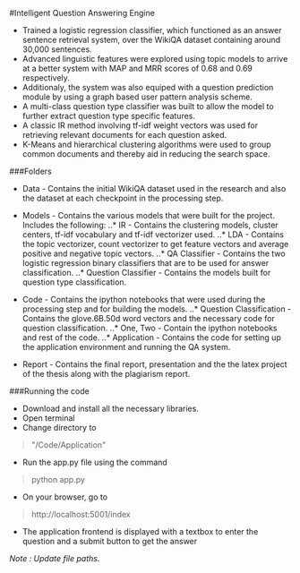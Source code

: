 #Intelligent Question Answering Engine
* Trained a logistic regression classifier, which functioned as an answer sentence retrieval system, over the WikiQA dataset containing around 30,000 sentences.
* Advanced linguistic features were explored using topic models to arrive at a better system with MAP and MRR scores of 0.68 and 0.69 respectively.
* Additionaly, the system was also equiped with a question prediction module by using a graph based user pattern analysis scheme.  
* A multi-class question type classifier was built to allow the model to further extract question type specific features.
* A classic IR method involving tf-idf weight vectors was used for retrieving relevant documents for each question asked.
* K-Means and hierarchical clustering algorithms were used to group common documents and thereby aid in reducing the search space.


###Folders
* Data - Contains the initial WikiQA dataset used in the research and also the dataset at each checkpoint in the processing step.

* Models - Contains the various models that were built for the project. Includes the following:
..* IR - Contains the clustering models, cluster centers, tf-idf vocabulary and tf-idf vectorizer used.
..* LDA - Contains the topic vectorizer, count vectorizer to get feature vectors and average positive and negative topic vectors.
..* QA Classifier - Contains the two logistic regression binary classifiers that are to be used for answer classification.
..* Question Classifier - Contains the models built for question type classification.

* Code - Contains the ipython notebooks that were used during the processing step and for building the models.
..* Question Classification - Contains the glove.6B.50d word vectors and the necessary code for question classification.
..* One, Two - Contain the ipython notebooks and rest of the code.
..* Application - Contains the code for setting up the application environment and running the QA system.

* Report - Contains the final report, presentation and the the latex project of the thesis along with the plagiarism report.


###Running the code
* Download and install all the necessary libraries.
* Open terminal
* Change directory to 
>	"/Code/Application"
* Run the app.py file using the command 
>	python app.py
* On your browser, go to 
>	http://localhost:5001/index
* The application frontend is displayed with a textbox to enter the question and a submit button to get the answer


_Note : Update file paths._
